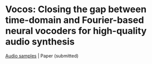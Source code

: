 # Vocos: Closing the gap between time-domain and Fourier-based neural vocoders for high-quality audio synthesis

[Audio samples](https://charactr-platform.github.io/vocos/) | Paper (submitted)
